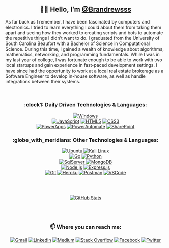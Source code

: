 <!-- Welcome Heading -->
<h2 align="center">👋🏻 Hello, I’m <a href="https://github.com/Brandrewsss">@Brandrewsss</a></h2>

<!-- About Me -->
<p>As far back as I remember, I have been fascinated by computers and electronics. I tried to learn everything I could about them from taking them apart and seeing how they worked to creating scripts and bots to automate the repetitive things I didn’t want to do. I graduated from the University of South Carolina Beaufort with a Bachelor of Science in Computational Science. During this time, I gained a wealth of knowledge about algorithms, mathematics, networking, and programming fundamentals. While I was in my last year of college, I was fortunate enough to be able to work with two local startups and gain experience in fast-paced development settings. I have since had the opportunity to work at a local real estate brokerage as a Software Engineer to develop in-house software, as well as handle integrations between their systems.</p>

<br>

<!-- Daily Technologies & Languages Heading-->
<h3 align="center">:clock1: Daily Driven Technologies & Languages:</h3>
<!-- Daily Technologies & Languages Content-->
<p align="center">
<a href="https://www.microsoft.com/en-us/windows"><img alt="Windows" src="https://img.shields.io/badge/%7F-Windows-3282B8.svg?style=flat&logo=windows&logoColor=white&logoWidth=20"></a>
<br>
<a href="https://www.javascript.com/"><img alt="JavaScript" src="https://img.shields.io/badge/%7F-JavaScript-3282B8.svg?style=flat&logo=javascript&logoColor=white&logoWidth=20"></a>
<a href="https://developer.mozilla.org/en-US/docs/Web/HTML"><img alt="HTML5" src="https://img.shields.io/badge/%7F-HTML5-3282B8.svg?style=flat&logo=html5&logoColor=white&logoWidth=20"></a>
<a href="https://developer.mozilla.org/en-US/docs/Web/CSS"><img alt="CSS3" src="https://img.shields.io/badge/%7F-CSS3-3282B8.svg?style=flat&logo=css3&logoColor=white&logoWidth=20"></a>
<br>
<a href="https://powerapps.microsoft.com/en-us/"><img alt="PowerApps" src="https://img.shields.io/badge/%7F-Power%20Apps-3282B8?style=flat&logo=powerapps&logoColor=white&logoWidth=20"></a>
<a href="https://powerautomate.microsoft.com/en-us/"><img alt="PowerAutomate" src="https://img.shields.io/badge/%7F-Power%20Automate-3282B8?style=flat&logo=powerautomate&logoColor=white&logoWidth=20"></a>
<a href="https://www.microsoft.com/en-us/microsoft-365/sharepoint/collaboration/"><img alt="SharePoint" src="https://img.shields.io/badge/%7F-SharePoint-3282B8?style=flat&logo=microsoftsharepoint&logoColor=white&logoWidth=20"></a>
</p>

<!-- Other Technologies & Languages Heading-->
<h3 align="center">:globe_with_meridians: Other Technologies & Languages:</h3>
<!-- Other Technologies & Languages Content-->
<p align="center">
<a href="https://ubuntu.com/"><img alt="Ubuntu" src="https://img.shields.io/badge/%7F-Ubuntu-3282B8.svg?style=flat&logo=ubuntu&logoColor=white&logoWidth=20"></a>
<a href="https://www.kali.org/"><img alt="Kali Linux" src="https://img.shields.io/badge/%7F-Kali%20Linux-3282B8.svg?style=flat&logo=kalilinux&logoColor=white&logoWidth=20"></a>
<br>
<a href="https://go.dev/"><img alt="Go" src="https://img.shields.io/badge/%7F-Go-3282B8.svg?style=flat&logo=go&logoColor=white&logoWidth=20"></a>
<a href="https://www.python.org/"><img alt="Python" src="https://img.shields.io/badge/%7F-Python-3282B8?style=flat&logo=python&logoColor=white&logoWidth=20"></a>
<br>
<a href="https://www.microsoft.com/en-us/sql-server/"><img alt="SqlServer" src="https://img.shields.io/badge/%7F-SQL%20Sever-3282B8?style=flat&logo=microsoft%20sql%20server&logoColor=white&logoWidth=20"></a>
<a href="https://www.mongodb.com/"><img alt="MongoDB" src="https://img.shields.io/badge/%7F-MongoDB-3282B8?style=flat&logo=mongodb&logoColor=white&logoWidth=20"></a>
<br>
<a href="https://nodejs.org/en/"><img alt="Node.js" src="https://img.shields.io/badge/%7F-Node.js-3282B8?style=flat&logo=node.js&logoColor=white&logoWidth=20"></a>
<a href="http://expressjs.com/"><img alt="Express.js" src="https://img.shields.io/badge/%7F-Express.js-3282B8.svg?style=flat&logo=express&logoColor=white&logoWidth=20"></a>
<br>
<a href="https://git-scm.com/"><img alt="Git" src="https://img.shields.io/badge/%7F-Git-3282B8.svg?style=flat&logo=git&logoColor=white&logoWidth=20"></a>
<a href="https://www.heroku.com/home"><img alt="Heroku" src="https://img.shields.io/badge/%7F-Heroku-3282B8.svg?style=flat&logo=heroku&logoColor=white&logoWidth=20"></a>
<a href="https://www.postman.com/"><img alt="Postman" src="https://img.shields.io/badge/%7F-Postman-3282B8?style=flat&logo=postman&logoColor=white&logoWidth=20"></a>
<a href="https://code.visualstudio.com/"><img alt="VSCode" src="https://img.shields.io/badge/%7F-Visual%20Studio%20Code-3282B8?style=flat&logo=visualstudiocode&logoColor=white&logoWidth=20"></a>
</p>

<br>
<br>

<!-- GitHub Stats Card -->
<p align="center">
<a href="https://github.com/brandrewsss"><img alt="GitHub Stats" src="https://github-readme-streak-stats.herokuapp.com/?user=brandrewsss&theme=dark&ring=3282B8&fire=3282B8&currStreakLabel=3282B8"></a>    
</p>

<br>
<br>

<!-- Contact Heading -->
<h3 align="center"> 📫 Where you can reach me:</h3>
<!-- Contact Content -->
<p align="center">
<a href="mailto:brandrewsss@gmail.com"><img alt="Gmail" src="https://img.shields.io/badge/%7F-Gmail-3282B8?style=flat&logo=gmail&logoColor=white&logoWidth=20"></a>
<a href="https://www.linkedin.com/in/brandrewsss/"><img alt="LinkedIn" src="https://img.shields.io/badge/%7F-LinkedIn-3282B8.svg?style=flat&logo=linkedin&logoColor=white&logoWidth=20"></a>
<a href="https://brandrewsss.medium.com/"><img alt="Medium" src="https://img.shields.io/badge/%7F-Medium-3282B8?style=flat&logo=medium&logoColor=white&logoWidth=20"></a>
<a href="https://stackoverflow.com/users/18084110/brandrewsss"><img alt="Stack Overflow" src="https://img.shields.io/badge/%7F-Stack%20Overflow-3282B8?style=flat&logo=stack-overflow&logoColor=white&logoWidth=20"></a>
<a href="https://www.facebook.com/brandrewsss"><img alt="Facebook" src="https://img.shields.io/badge/%7F-Facebook-3282B8.svg?style=flat&logo=Facebook&logoColor=white&logoWidth=20"></a>
<a href="https://twitter.com/brandrewsss"><img alt="Twitter" src="https://img.shields.io/badge/%7F-Twitter-3282B8.svg?style=flat&logo=Twitter&logoColor=white&logoWidth=20"></a>
</p>
